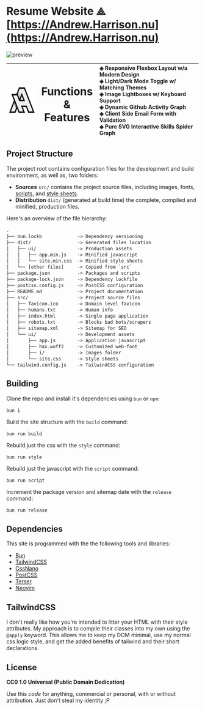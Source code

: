 # Resume Website ⟁ **[https://Andrew.Harrison.nu](https://Andrew.Harrison.nu)**

![preview](https://github.com/user-attachments/assets/27d33918-94f4-49fa-94bb-3358bc4edb6f)

| ![ah logo](https://raw.githubusercontent.com/xero/resume/refs/heads/main/src/ui/i/logo.png) | <h1>Functions<br>&amp; Features</h1> | ◈  Responsive Flexbox Layout w/a Modern Design<br> ◈  Light/Dark Mode Toggle w/ Matching Themes<br> ◈  Image Lightboxes w/ Keyboard Support <br> ◈ Dynamic Github Activity Graph<br> ◈ Client Side Email Form with Validation <br> ◈ Pure SVG Interactive Skills Spider Graph |
|:---:|:---:|:---|

## Project Structure

The project root contains configuration files for the development and build environment, as well as, two folders:

- **Sources** `src/` contains the project source files, including images, fonts, [scripts](src/ui/app.js), and [style sheets](src/ui/site.css).
- **Distribution** `dist/` (generated at build time) the complete, compiled and minified, production files.

Here's an overview of the file hierarchy:
```
.
├── bun.lockb             -> Dependency versioning
├── dist/                 -> Generated files location
│   ├── ui/               -> Production assets
│   │   ├── app.min.js    -> Minified javascript
│   │   └── site.min.css  -> Minified style sheets
│   └── [other files]     -> Copied from `src`
├── package.json          -> Packages and scripts
├── package-lock.json     -> Dependency lockfile
├── postcss.config.js     -> PostCSS configuration
├── README.md             -> Project documentation
├── src/                  -> Project source files
│   ├── favicon.ico       -> Domain level favicon
│   ├── humans.txt        -> Human info
│   ├── index.html        -> Single page application
│   ├── robots.txt        -> Blocks bad bots/scrapers
│   ├── sitemap.xml       -> Sitemap for SEO
│   └── ui/               -> Development assets
│       ├── app.js        -> Application javascript
│       ├── hax.woff2     -> Customized web-font
│       ├── i/            -> Images folder
│       └── site.css      -> Style sheets
└── tailwind.config.js    -> TailwindCSS configuration
```

## Building

Clone the repo and install it's dependencies using `bun` or `npm`:

```
bun i
```

Build the site structure with the `build` command:

```
bun run build
```

Rebuild just the css with the `style` command:

```
bun run style
```
Rebuild just the javascript with the `script` command:

```
bun run script
```
Increment the package version and sitemap date with the `release` command:

```
bun run release
```

## Dependencies

This site is programmed with the the following tools and libraries:

- [Bun](https://bun.sh)
- [TailwindCSS](https://tailwindcss.com)
- [CssNano](https://cssnano.github.io/cssnano)
- [PostCSS](http://postcss.org)
- [Terser](https://terser.org)
- [Neovim](https://neovim.io)

## TailwindCSS

I don't really like how you're intended to litter your HTML with their style attributes. My approach is to compile their classes into my own using the `@apply` keyword. This allows me to keep my DOM minimal, use my normal css logic style, and get the added benefits of tailwind and their short declarations.

## License

**CC0 1.0 Universal (Public Domain Dedication)**

Use this _code_ for anything, commercial or personal, with or without attribution. Just don't steal my identity ;P

